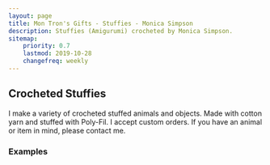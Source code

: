 ```yaml
---
layout: page
title: Mon Tron's Gifts - Stuffies - Monica Simpson
description: Stuffies (Amigurumi) crocheted by Monica Simpson.
sitemap:
    priority: 0.7
    lastmod: 2019-10-28
    changefreq: weekly
---
```

## Crocheted Stuffies

I make a variety of crocheted stuffed animals and objects.  Made with cotton yarn and stuffed with Poly-Fil.  I accept custom orders.  If you have an animal or item in mind, please contact me.

### Examples

<span class="image main"><img src="{{ site.baseurl }}/images/green-shark.jpeg" alt="" /></span>
<span class="image main"><img src="{{ site.baseurl }}/images/icecream.jpeg" alt="" /></span>